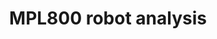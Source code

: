 ---
layout: page
title: MPL800 robot analysis
description: "Robot Engineering: Motoman MPL800 robot analysis"
img: assets/img/motoman.png
redirect: https://github.com/xkhainguyen/MPL800-robotics
importance: 1
category: class
---